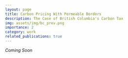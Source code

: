 ```yaml
---
layout: page
title: Carbon Pricing With Permeable Borders
description: The Case of British Columbia's Carbon Tax
img: assets/img/bc_prev.png
importance: 2
category: work
related_publications: true
---
```


_Coming Soon_